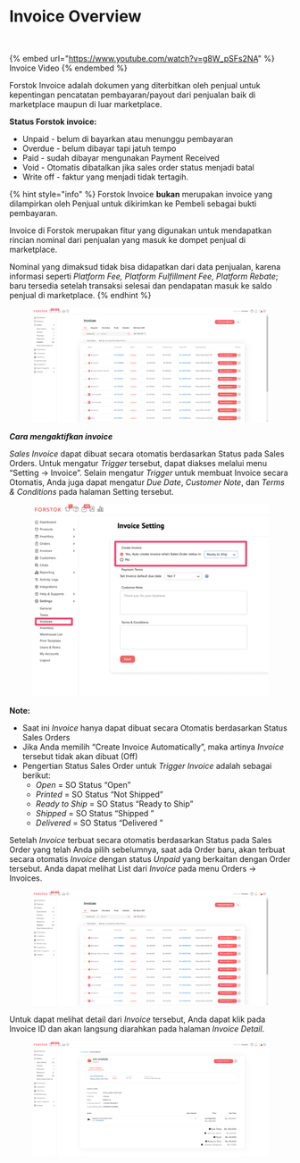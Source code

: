# Invoice Overview

<figure><img src="../../.gitbook/assets/Screenshot 2024-02-07 at 10.26.49 AM.png" alt=""><figcaption></figcaption></figure>

{% embed url="https://www.youtube.com/watch?v=g8W_pSFs2NA" %}
Invoice Video
{% endembed %}

Forstok Invoice adalah dokumen yang diterbitkan oleh penjual untuk kepentingan pencatatan pembayaran/payout dari penjualan baik di marketplace maupun di luar marketplace.

**Status Forstok invoice:**&#x20;

* Unpaid - belum di bayarkan atau menunggu pembayaran
* Overdue - belum dibayar tapi jatuh tempo
* Paid - sudah dibayar mengunakan Payment Received
* Void - Otomatis dibatalkan jika sales order status menjadi batal
* Write off - faktur yang menjadi tidak tertagih.&#x20;

{% hint style="info" %}
Forstok Invoice **bukan** merupakan invoice yang dilampirkan oleh Penjual untuk dikirimkan ke Pembeli sebagai bukti pembayaran.&#x20;

Invoice di Forstok merupakan fitur yang digunakan untuk mendapatkan rincian nominal dari penjualan yang masuk ke dompet penjual di marketplace.&#x20;

Nominal yang dimaksud tidak bisa didapatkan dari data penjualan, karena informasi seperti _Platform Fee, Platform Fulfillment Fee, Platform Rebate_; baru tersedia setelah transaksi selesai dan pendapatan masuk ke saldo penjual di marketplace.
{% endhint %}



<figure><img src="../../.gitbook/assets/poo (1).png" alt=""><figcaption></figcaption></figure>

_**Cara mengaktifkan invoice**_

_Sales Invoice_ dapat dibuat secara otomatis berdasarkan Status pada Sales Orders. Untuk mengatur _Trigger_ tersebut, dapat diakses melalui menu “Setting -> Invoice”. Selain mengatur _Trigger_ untuk membuat Invoice secara Otomatis, Anda juga dapat mengatur _Due Date_, _Customer Note_, dan _Terms & Conditions_ pada halaman Setting tersebut.

<figure><img src="../../.gitbook/assets/Forstok Invoice Settings.png" alt=""><figcaption></figcaption></figure>

**Note:**

* Saat ini _Invoice_ hanya dapat dibuat secara Otomatis berdasarkan Status Sales Orders
* Jika Anda memilih “Create Invoice Automatically”, maka artinya _Invoice_ tersebut tidak akan dibuat (Off)
* Pengertian Status Sales Order untuk _Trigger Invoice_ adalah sebagai berikut:
  * _Open_ = SO Status “Open”
  * _Printed_ = SO Status “Not Shipped”
  * _Ready to Ship_ = SO Status “Ready to Ship”
  * _Shipped_ = SO Status “Shipped ”
  * _Delivered_ = SO Status “Delivered ”

Setelah _Invoice_ terbuat secara otomatis berdasarkan Status pada Sales Order yang telah Anda pilih sebelumnya, saat ada Order baru, akan terbuat secara otomatis _Invoice_ dengan status _Unpaid_ yang berkaitan dengan Order tersebut. Anda dapat melihat List dari _Invoice_ pada menu Orders -> Invoices.

<figure><img src="../../.gitbook/assets/vb (1).png" alt=""><figcaption></figcaption></figure>

Untuk dapat melihat detail dari _Invoice_ tersebut, Anda dapat klik pada Invoice ID dan akan langsung diarahkan pada halaman _Invoice Detail_.

<figure><img src="../../.gitbook/assets/jk (1).png" alt=""><figcaption></figcaption></figure>
